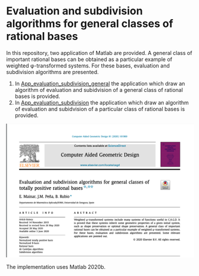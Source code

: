 # Evaluation and subdivision algorithms for general classes of rational bases

In this repository, two application of Matlab are provided. 
A general class of important rational bases can be obtained as a particular example of weighted  φ-transformed systems.  For these bases, evaluation and subdivision algorithms are presented. 


1. In [App_evaluation_subdivision_general](https://github.com/BeatrizRubio/Article_CAGD_2020/tree/main/App_evaluation_subdivision) the application which draw an algorithm of evaluation and subidvision of a general class of rational bases is provided.
2. In [App_evaluation_subdivision](https://github.com/BeatriazRubio/Article_CAGD_2020/App_evaluation_subdivision) the application which draw an algorithm of evaluation and subidvision of a particular class of rational bases is provided.


![paper_banner](paper_banner.png)


The implementation uses Matlab 2020b.

